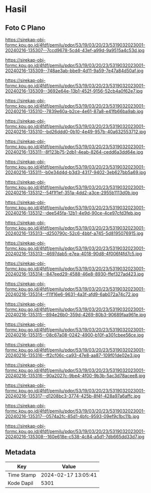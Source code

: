 # Hasil

## Foto C Plano

https://sirekap-obj-formc.kpu.go.id/4fdf/pemilu/pdpr/53/19/03/20/23/5319032023001-20240216-135307--7ccd9678-5cd4-43ef-a99d-9a9515a4c53d.jpg

https://sirekap-obj-formc.kpu.go.id/4fdf/pemilu/pdpr/53/19/03/20/23/5319032023001-20240216-135309--748ae3ab-bbe9-4d11-9a59-7e47a84d50af.jpg

https://sirekap-obj-formc.kpu.go.id/4fdf/pemilu/pdpr/53/19/03/20/23/5319032023001-20240216-135309--3692e64e-13b1-452f-9156-52cb4a0f62e7.jpg

https://sirekap-obj-formc.kpu.go.id/4fdf/pemilu/pdpr/53/19/03/20/23/5319032023001-20240216-135310--7839e60a-b2ce-4e61-87a8-e41fb66ba9ab.jpg

https://sirekap-obj-formc.kpu.go.id/4fdf/pemilu/pdpr/53/19/03/20/23/5319032023001-20240216-135310--bd26ddd0-0b10-4e49-957b-40a632553712.jpg

https://sirekap-obj-formc.kpu.go.id/4fdf/pemilu/pdpr/53/19/03/20/23/5319032023001-20240216-135311--8f123b75-2db1-4eab-8264-cedd6a3dd64e.jpg

https://sirekap-obj-formc.kpu.go.id/4fdf/pemilu/pdpr/53/19/03/20/23/5319032023001-20240216-135311--b0e34d4d-b3d3-4317-9402-3eb627bb5a69.jpg

https://sirekap-obj-formc.kpu.go.id/4fdf/pemilu/pdpr/53/19/03/20/23/5319032023001-20240216-135312--54f1f1ef-351a-4dd2-a3ce-2955b1113d0b.jpg

https://sirekap-obj-formc.kpu.go.id/4fdf/pemilu/pdpr/53/19/03/20/23/5319032023001-20240216-135312--dee545fa-12b1-4e9d-90ce-4ce97cfd3feb.jpg

https://sirekap-obj-formc.kpu.go.id/4fdf/pemilu/pdpr/53/19/03/20/23/5319032023001-20240216-135313--d250790c-52c6-4bbf-a745-5d8195076915.jpg

https://sirekap-obj-formc.kpu.go.id/4fdf/pemilu/pdpr/53/19/03/20/23/5319032023001-20240216-135313--4697dab5-e7ea-4018-90d8-4f006f4fd7c5.jpg

https://sirekap-obj-formc.kpu.go.id/4fdf/pemilu/pdpr/53/19/03/20/23/5319032023001-20240216-135314--847eed29-4588-46e8-8930-ffef327ad423.jpg

https://sirekap-obj-formc.kpu.go.id/4fdf/pemilu/pdpr/53/19/03/20/23/5319032023001-20240216-135314--f11f16e6-9631-4a3f-afd9-6ab072a74c72.jpg

https://sirekap-obj-formc.kpu.go.id/4fdf/pemilu/pdpr/53/19/03/20/23/5319032023001-20240216-135315--894e26b0-359d-4269-80b3-90689faa961e.jpg

https://sirekap-obj-formc.kpu.go.id/4fdf/pemilu/pdpr/53/19/03/20/23/5319032023001-20240216-135315--08c67a08-0242-4900-b10f-a301cbee56ce.jpg

https://sirekap-obj-formc.kpu.go.id/4fdf/pemilu/pdpr/53/19/03/20/23/5319032023001-20240216-135316--ff2cf06c-ca93-47e8-aa87-109f01de02e3.jpg

https://sirekap-obj-formc.kpu.go.id/4fdf/pemilu/pdpr/53/19/03/20/23/5319032023001-20240216-135316--90a2027c-9be4-4f00-9b3b-5ac3d78acee8.jpg

https://sirekap-obj-formc.kpu.go.id/4fdf/pemilu/pdpr/53/19/03/20/23/5319032023001-20240216-135317--d1208bc3-3774-425b-8f4f-428a97a6affc.jpg

https://sirekap-obj-formc.kpu.go.id/4fdf/pemilu/pdpr/53/19/03/20/23/5319032023001-20240216-135317--0574a2fc-85d1-4bfc-9593-09ef9c1bc11b.jpg

https://sirekap-obj-formc.kpu.go.id/4fdf/pemilu/pdpr/53/19/03/20/23/5319032023001-20240216-135308--160e618e-c538-4c84-a5d1-7db665dd33d7.jpg


## Metadata

| Key        | Value               |
| ---------- | ------------------- |
| Time Stamp | 2024-02-17 13:05:41 |
| Kode Dapil | 5301                |



